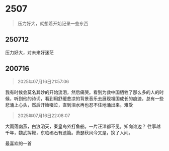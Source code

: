 # 2507
> 压力好大，就想着开始记录一些东西
## 250712
压力好大，对未来好迷茫

## 200716

> 2025年07月16日21:57:06

我有时候会莫名其妙的开始流泪，然后痛哭。看到为救中国牺牲了那么多的人的时候，听到他的诗词，看到用舒缓悲凉的背景音乐去展现祖国成长的痕迹，总有一些悲涌上心头，然后开始啜泣，直到泪水再也忍不住地涌出来。难受

> 2025年07月16日22:08:07

大雨落幽燕，白浪滔天，秦皇岛外打鱼船。一片汪洋都不见，知向谁边？
往事越千年，魏武挥鞭，东临碣石有遗篇。萧瑟秋风今又是，换了人间。

最喜欢的一首
